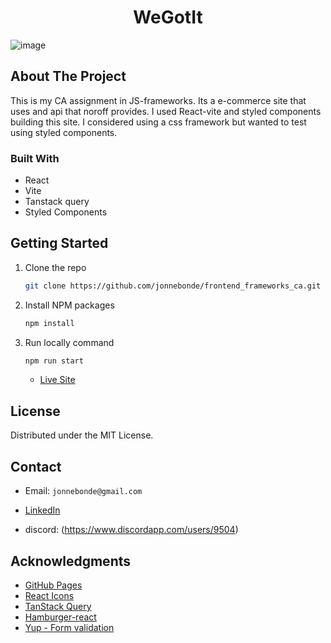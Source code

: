 <h1 align="center">WeGotIt</h1>

![image](https://github.com/jonnebonde/frontend_frameworks_ca/assets/71976475/f5706fa4-62f8-4d99-a95e-a8d0aaa16988)

<!-- ABOUT THE PROJECT -->

## About The Project

This is my CA assignment in JS-frameworks. Its a e-commerce site that uses and api that noroff provides.
I used React-vite and styled components building this site. I considered using a css framework but wanted to test using styled components.

### Built With

- React
- Vite
- Tanstack query
- Styled Components

<!-- GETTING STARTED -->

## Getting Started

1. Clone the repo
   ```sh
   git clone https://github.com/jonnebonde/frontend_frameworks_ca.git
   ```
2. Install NPM packages
   ```sh
   npm install
   ```
3. Run locally command
   ```sh
   npm run start
   ```

   - [Live Site](https://wegotit.netlify.app/)


   

<!-- LICENSE -->

## License

Distributed under the MIT License.

<!-- CONTACT -->

## Contact

- Email: `jonnebonde@gmail.com`

- [LinkedIn](https://www.linkedin.com/in/jonne-martin-krosby-a689ba1b1/)
- discord: (https://www.discordapp.com/users/9504)

<!-- ACKNOWLEDGMENTS -->

## Acknowledgments

- [GitHub Pages](https://pages.github.com)
- [React Icons](https://react-icons.github.io/react-icons/search)
- [TanStack Query](https://tanstack.com/query/latest)
- [Hamburger-react](https://www.npmjs.com/package/hamburger-react)
- [Yup - Form validation](https://github.com/jquense/yup)
